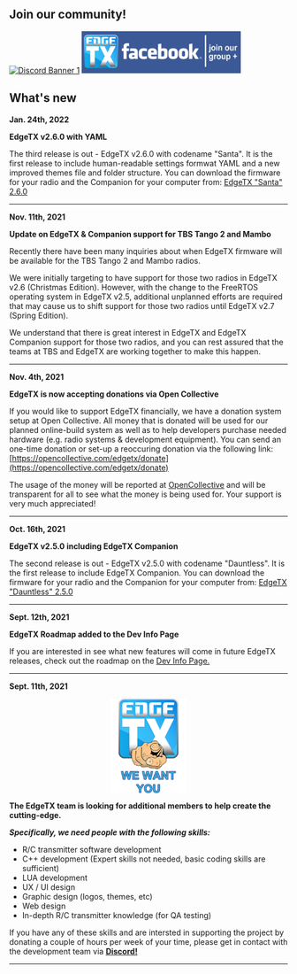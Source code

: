 ## Join our community!
[<img src="https://discordapp.com/api/guilds/839849772864503828/widget.png?style=banner2" alt="Discord Banner 1"/>](https://discord.gg/wF9wUKnZ6H)  [<img src="https://github.com/EdgeTX/edgetx.github.io/blob/master/images/FBGroup.png?raw=true" height="76" width="288"/>](https://www.facebook.com/groups/edgetx) 
 
## What's new ##

**Jan. 24th, 2022**

**EdgeTX v2.6.0 with YAML**

The third release is out - EdgeTX v2.6.0 with codename "Santa". It is the first release to include human-readable settings formwat YAML and a new improved themes file and folder structure. You can download the firmware for your radio and the Companion for your computer from: [EdgeTX "Santa" 2.6.0](https://github.com/EdgeTX/edgetx/releases/tag/v2.6.0)

---

**Nov. 11th, 2021**

**Update on EdgeTX & Companion support for TBS Tango 2 and Mambo**

Recently there have been many inquiries about when EdgeTX firmware will be available for the TBS Tango 2 and Mambo radios.  

We were initially targeting to have support for those two radios in EdgeTX v2.6 (Christmas Edition). However, with the change to the FreeRTOS operating system in EdgeTX v2.5, additional unplanned efforts are required that may cause us to shift support for those two radios until EdgeTX v2.7 (Spring Edition).  

We understand that there is great interest in EdgeTX and EdgeTX Companion support for those two radios, and you can rest assured that the teams at TBS and EdgeTX are working together to make this happen.

---

**Nov. 4th, 2021**

**EdgeTX is now accepting donations via Open Collective**

If you would like to support EdgeTX financially, we have a donation system setup at Open Collective. All money that is donated will be used for our planned online-build system as well as to help developers purchase needed hardware (e.g. radio systems & development equipment). You can send an one-time donation or set-up a reoccuring donation via the following link: [https://opencollective.com/edgetx/donate](https://opencollective.com/edgetx/donate)

The usage of the money will be reported at [OpenCollective](https://opencollective.com/edgetx) and will be transparent for all to see what the money is being used for.  Your support is very much appreciated!

---

**Oct. 16th, 2021**

**EdgeTX v2.5.0 including EdgeTX Companion**

The second release is out - EdgeTX v2.5.0 with codename "Dauntless". It is the first release to include EdgeTX Companion. You can download the firmware for your radio and the Companion for your computer from: [EdgeTX "Dauntless" 2.5.0](https://github.com/EdgeTX/edgetx/releases/tag/v2.5.0)

---

**Sept. 12th, 2021**

**EdgeTX Roadmap added to the Dev Info Page**

If you are interested in see what new features will come in future EdgeTX releases, check out the roadmap on the [Dev Info Page.](https://edgetx.org/devinfo)

---

**Sept. 11th, 2021**

<p align="center">
<img src="https://raw.githubusercontent.com/EdgeTX/edgetx.github.io/master/images/wantyou.gif" align="center" height="171" width="138">
</P>

**The EdgeTX team is looking for additional members to help create the cutting-edge.**
  
***Specifically, we need people with the following skills:***

* R/C transmitter software development 
* C++ development (Expert skills not needed, basic coding skills are sufficient)
* LUA development
* UX / UI design
* Graphic design (logos, themes, etc)
* Web design
* In-depth R/C transmitter knowledge (for QA testing)

If you have any of these skills and are intersted in supporting the project by donating a couple of hours per week of your time, please get in contact with the development team via **[Discord!](https://discord.gg/wF9wUKnZ6H)** 

---

